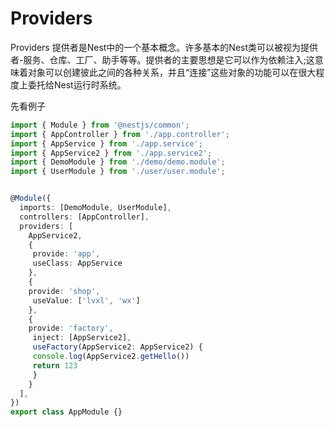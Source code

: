 # Providers

Providers 提供者是Nest中的一个基本概念。许多基本的Nest类可以被视为提供者-服务、仓库、工厂、助手等等。提供者的主要思想是它可以作为依赖注入;这意味着对象可以创建彼此之间的各种关系，并且“连接”这些对象的功能可以在很大程度上委托给Nest运行时系统。

先看例子 

```ts
import { Module } from '@nestjs/common';
import { AppController } from './app.controller';
import { AppService } from './app.service';
import { AppService2 } from './app.service2';
import { DemoModule } from './demo/demo.module';
import { UserModule } from './user/user.module';


@Module({
  imports: [DemoModule, UserModule],
  controllers: [AppController],
  providers: [
    AppService2,
    {
     provide: 'app',
     useClass: AppService
    },
    {
    provide: 'shop',
     useValue: ['lvxl', 'wx']
    },
    {
    provide: 'factory',
     inject: [AppService2],
     useFactory(AppService2: AppService2) {
     console.log(AppService2.getHello())
     return 123
     }
    }
  ],
})
export class AppModule {}
```